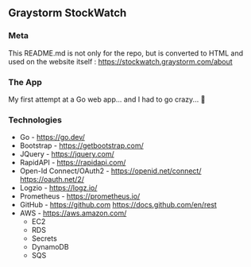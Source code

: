 ## Graystorm StockWatch

### Meta

This README.md is not only for the repo, but is converted to HTML
and used on the website itself : https://stockwatch.graystorm.com/about

### The App

My first attempt at a Go web app... and I had to go crazy... :shrug:

### Technologies

* Go - https://go.dev/
* Bootstrap - https://getbootstrap.com/
* JQuery - https://jquery.com/
* RapidAPI - https://rapidapi.com/
* Open-Id Connect/OAuth2 - https://openid.net/connect/ https://oauth.net/2/
* Logzio - https://logz.io/
* Prometheus - https://prometheus.io/
* GitHub - https://github.com https://docs.github.com/en/rest
* AWS - https://aws.amazon.com/
  * EC2
  * RDS
  * Secrets
  * DynamoDB
  * SQS

